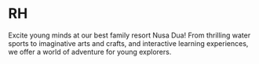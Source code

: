 # RH
Excite young minds at our best family resort Nusa Dua! From thrilling water sports to imaginative arts and crafts, and interactive learning experiences, we offer a world of adventure for young explorers.

